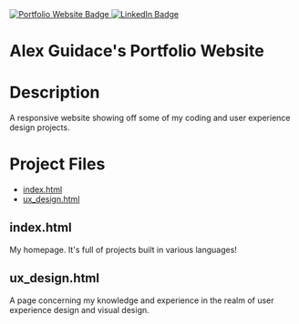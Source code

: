 <a href="https://alexguidace.github.io/">
    <img alt="Portfolio Website Badge" src="https://img.shields.io/badge/Portfolio-alexguidace.github.io-brightgreen?style=flat-square">
</a>
<a href="https://www.linkedin.com/in/alexguidace">
    <img alt="LinkedIn Badge" src="https://img.shields.io/badge/LinkedIn-Alex_Guidace-brightgreen?logo=linkedin&logoColor=blue&style=flat-square">
</a>

# **Alex Guidace's Portfolio Website**

# Description
A responsive website showing off some of my coding and user experience design projects.
#

# Project Files

* [index.html](#index.html)
* [ux_design.html](#ux_design.html)

## index.html
My homepage. It's full of projects built in various languages!

## ux_design.html
A page concerning my knowledge and experience in the realm of user experience design and visual design.
